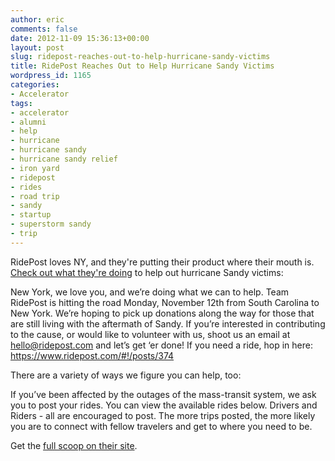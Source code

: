 ```yaml
---
author: eric
comments: false
date: 2012-11-09 15:36:13+00:00
layout: post
slug: ridepost-reaches-out-to-help-hurricane-sandy-victims
title: RidePost Reaches Out to Help Hurricane Sandy Victims
wordpress_id: 1165
categories:
- Accelerator
tags:
- accelerator
- alumni
- help
- hurricane
- hurricane sandy
- hurricane sandy relief
- iron yard
- ridepost
- rides
- road trip
- sandy
- startup
- superstorm sandy
- trip
---
```


RidePost loves NY, and they're putting their product where their mouth is. [Check out what they're doing](https://www.ridepost.com/#!/SandyRelief) to help out hurricane Sandy victims: 



> 
New York, we love you, and we’re doing what we can to help. Team RidePost is hitting the road Monday, November 12th from South Carolina to New York. We’re hoping to pick up donations along the way for those that are still living with the aftermath of Sandy. If you’re interested in contributing to the cause, or would like to volunteer with us, shoot us an email at hello@ridepost.com and let’s get ‘er done! If you need a ride, hop in here: https://www.ridepost.com/#!/posts/374

There are a variety of ways we figure you can help, too:

If you’ve been affected by the outages of the mass-transit system, we ask you to post your rides. You can view the available rides below. Drivers and Riders - all are encouraged to post. The more trips posted, the more likely you are to connect with fellow travelers and get to where you need to be.




Get the [full scoop on their site](https://www.ridepost.com/#!/SandyRelief). 
